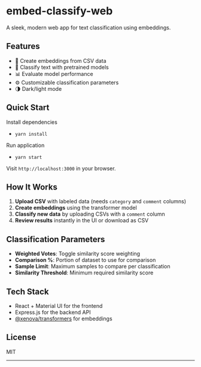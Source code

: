# embed-classify-web

A sleek, modern web app for text classification using embeddings.

## Features

- 🔄 Create embeddings from CSV data
- 🧠 Classify text with pretrained models
- 📊 Evaluate model performance
- ⚙️ Customizable classification parameters
- 🌗 Dark/light mode

## Quick Start
Install dependencies
- `yarn install`

Run application
- `yarn start`

Visit `http://localhost:3000` in your browser.

## How It Works

1. **Upload CSV** with labeled data (needs `category` and `comment` columns)
2. **Create embeddings** using the transformer model
3. **Classify new data** by uploading CSVs with a `comment` column
4. **Review results** instantly in the UI or download as CSV

## Classification Parameters

- **Weighted Votes**: Toggle similarity score weighting
- **Comparison %**: Portion of dataset to use for comparison
- **Sample Limit**: Maximum samples to compare per classification
- **Similarity Threshold**: Minimum required similarity score

## Tech Stack

- React + Material UI for the frontend
- Express.js for the backend API
- [@xenova/transformers](https://huggingface.co/Xenova/all-MiniLM-L6-v2) for embeddings

## License

MIT

---
